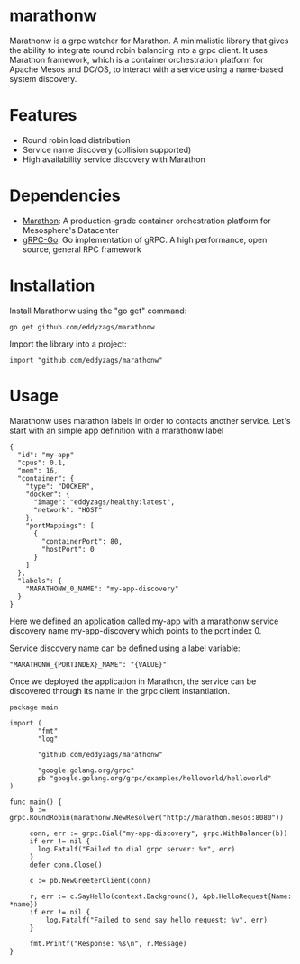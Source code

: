 # marathonw

Marathonw is a grpc watcher for Marathon. A minimalistic library that gives the ability to integrate round robin balancing into a grpc client. It uses Marathon framework, which is a container orchestration platform for Apache Mesos and DC/OS, to interact with a service using a name-based system discovery.

# Features

* Round robin load distribution
* Service name discovery (collision supported)
* High availability service discovery with Marathon

# Dependencies

* [Marathon](https://mesosphere.github.io/marathon): A production-grade container orchestration platform for Mesosphere's Datacenter
* [gRPC-Go](https://github.com/grpc/grpc-go): Go implementation of gRPC. A high performance, open source, general RPC framework

# Installation

Install Marathonw using the "go get" command:

`go get github.com/eddyzags/marathonw`

Import the library into a project:

`import "github.com/eddyzags/marathonw"`

# Usage

Marathonw uses marathon labels in order to contacts another service. Let's start with an simple app definition with a marathonw label

```
{
  "id": "my-app"
  "cpus": 0.1,
  "mem": 16,
  "container": {
    "type": "DOCKER",
    "docker": {
      "image": "eddyzags/healthy:latest",
      "network": "HOST"
    },
    "portMappings": [
      {
        "containerPort": 80,
        "hostPort": 0
      }
    ]
  },
  "labels": {
    "MARATHONW_0_NAME": "my-app-discovery"
  }
}
```

Here we defined an application called my-app with a marathonw service discovery name my-app-discovery which points to the port index 0.

Service discovery name can be defined using a label variable:

`"MARATHONW_{PORTINDEX}_NAME": "{VALUE}"`

Once we deployed the application in Marathon, the service can be discovered through its name in the grpc client instantiation.

```golang
package main

import (
       "fmt"
       "log"

       "github.com/eddyzags/marathonw"

       "google.golang.org/grpc"
       pb "google.golang.org/grpc/examples/helloworld/helloworld"
)

func main() {
     b := grpc.RoundRobin(marathonw.NewResolver("http://marathon.mesos:8080"))

     conn, err := grpc.Dial("my-app-discovery", grpc.WithBalancer(b))
     if err != nil {
       log.Fatalf("Failed to dial grpc server: %v", err)
     }
     defer conn.Close()

     c := pb.NewGreeterClient(conn)

     r, err := c.SayHello(context.Background(), &pb.HelloRequest{Name: *name})
     if err != nil {
         log.Fatalf("Failed to send say hello request: %v", err)
     }

     fmt.Printf("Response: %s\n", r.Message)
}
```